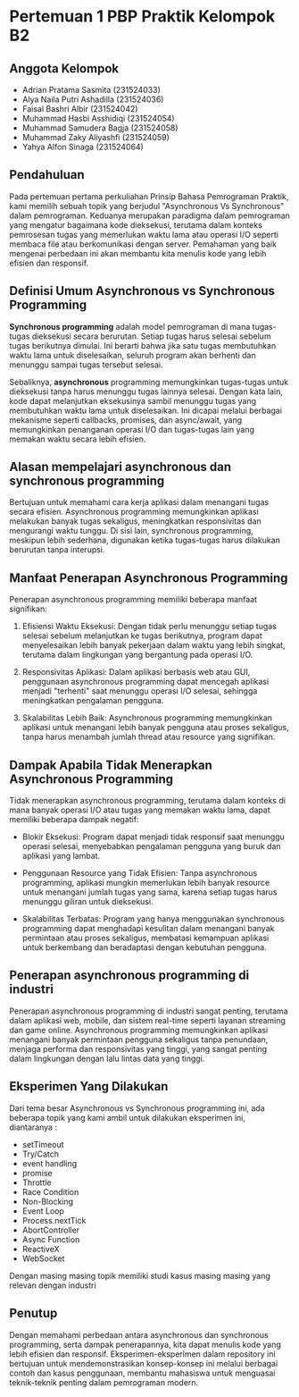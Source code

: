 # Pertemuan 1 PBP Praktik Kelompok B2

## Anggota Kelompok
- Adrian Pratama Sasmita (231524033)
- Alya Naila Putri Ashadilla (231524036)
- Faisal Bashri Albir (231524042)
- Muhammad Hasbi Asshidiqi (231524054)
- Muhammad Samudera Bagja (231524058)
- Muhammad Zaky Aliyashfi (231524059)
- Yahya Alfon Sinaga (231524064)

## Pendahuluan
Pada pertemuan pertama perkuliahan Prinsip Bahasa Pemrograman Praktik, kami memilih sebuah topik yang berjudul "Asynchronous Vs Synchronous" dalam pemrograman. Keduanya merupakan paradigma dalam pemrograman yang mengatur bagaimana kode dieksekusi, terutama dalam konteks pemrosesan tugas yang memerlukan waktu lama atau operasi I/O seperti membaca file atau berkomunikasi dengan server. Pemahaman yang baik mengenai perbedaan ini akan membantu kita menulis kode yang lebih efisien dan responsif.

## Definisi Umum Asynchronous vs Synchronous Programming
**Synchronous programming** adalah model pemrograman di mana tugas-tugas dieksekusi secara berurutan. Setiap tugas harus selesai sebelum tugas berikutnya dimulai. Ini berarti bahwa jika satu tugas membutuhkan waktu lama untuk diselesaikan, seluruh program akan berhenti dan menunggu sampai tugas tersebut selesai.

Sebaliknya, **asynchronous** programming memungkinkan tugas-tugas untuk dieksekusi tanpa harus menunggu tugas lainnya selesai. Dengan kata lain, kode dapat melanjutkan eksekusinya sambil menunggu tugas yang membutuhkan waktu lama untuk diselesaikan. Ini dicapai melalui berbagai mekanisme seperti callbacks, promises, dan async/await, yang memungkinkan penanganan operasi I/O dan tugas-tugas lain yang memakan waktu secara lebih efisien.

## Alasan mempelajari asynchronous dan synchronous programming 
Bertujuan untuk memahami cara kerja aplikasi dalam menangani tugas secara efisien. Asynchronous programming memungkinkan aplikasi melakukan banyak tugas sekaligus, meningkatkan responsivitas dan mengurangi waktu tunggu. Di sisi lain, synchronous programming, meskipun lebih sederhana, digunakan ketika tugas-tugas harus dilakukan berurutan tanpa interupsi.

## Manfaat Penerapan Asynchronous Programming
Penerapan asynchronous programming memiliki beberapa manfaat signifikan:

1. Efisiensi Waktu Eksekusi: Dengan tidak perlu menunggu setiap tugas selesai sebelum melanjutkan ke tugas berikutnya, program dapat menyelesaikan lebih banyak pekerjaan dalam waktu yang lebih singkat, terutama dalam lingkungan yang bergantung pada operasi I/O.

2. Responsivitas Aplikasi: Dalam aplikasi berbasis web atau GUI, penggunaan asynchronous programming dapat mencegah aplikasi menjadi "terhenti" saat menunggu operasi I/O selesai, sehingga meningkatkan pengalaman pengguna.

3. Skalabilitas Lebih Baik: Asynchronous programming memungkinkan aplikasi untuk menangani lebih banyak pengguna atau proses sekaligus, tanpa harus menambah jumlah thread atau resource yang signifikan.

## Dampak Apabila Tidak Menerapkan Asynchronous Programming
Tidak menerapkan asynchronous programming, terutama dalam konteks di mana banyak operasi I/O atau tugas yang memakan waktu lama, dapat memiliki beberapa dampak negatif:

- Blokir Eksekusi: Program dapat menjadi tidak responsif saat menunggu operasi selesai, menyebabkan pengalaman pengguna yang buruk dan aplikasi yang lambat.

- Penggunaan Resource yang Tidak Efisien: Tanpa asynchronous programming, aplikasi mungkin memerlukan lebih banyak resource untuk menangani jumlah tugas yang sama, karena setiap tugas harus menunggu giliran untuk dieksekusi.

- Skalabilitas Terbatas: Program yang hanya menggunakan synchronous programming dapat menghadapi kesulitan dalam menangani banyak permintaan atau proses sekaligus, membatasi kemampuan aplikasi untuk berkembang dan beradaptasi dengan kebutuhan pengguna.

## Penerapan asynchronous programming di industri
Penerapan asynchronous programming di industri sangat penting, terutama dalam aplikasi web, mobile, dan sistem real-time seperti layanan streaming dan game online. Asynchronous programming memungkinkan aplikasi menangani banyak permintaan pengguna sekaligus tanpa penundaan, menjaga performa dan responsivitas yang tinggi, yang sangat penting dalam lingkungan dengan lalu lintas data yang tinggi.

## Eksperimen Yang Dilakukan
Dari tema besar Asynchronous vs Synchronous programming ini, ada beberapa topik yang kami ambil untuk dilakukan eksperimen ini, diantaranya :
- setTimeout
- Try/Catch
- event handling
- promise
- Throttle
- Race Condition
- Non-Blocking
- Event Loop
- Process.nextTick
- AbortController
- Async Function
- ReactiveX
- WebSocket

Dengan masing masing topik memiliki studi kasus masing masing yang relevan dengan industri
## Penutup
Dengan memahami perbedaan antara asynchronous dan synchronous programming, serta dampak penerapannya, kita dapat menulis kode yang lebih efisien dan responsif. Eksperimen-eksperimen dalam repository ini bertujuan untuk mendemonstrasikan konsep-konsep ini melalui berbagai contoh dan kasus penggunaan, membantu mahasiswa untuk menguasai teknik-teknik penting dalam pemrograman modern.